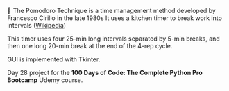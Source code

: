 🍅 The Pomodoro Technique is a time management method developed by Francesco Cirillo in the late 1980s It uses a kitchen timer to break work into intervals ([Wikipedia](https://en.wikipedia.org/wiki/Pomodoro_Technique))

This timer uses four 25-min long intervals separated by 5-min breaks, and then one long 20-min break at the end of the 4-rep cycle.

GUI is implemented with Tkinter.

Day 28 project for the __100 Days of Code: The Complete Python Pro Bootcamp__ Udemy course.
